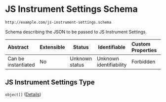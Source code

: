 # JS Instrument Settings Schema

```txt
http://example.com/js-instrument-settings.schema
```

Schema describing the JSON to be passed to JS Instrument Settings.


| Abstract            | Extensible | Status         | Identifiable            | Custom Properties | Additional Properties | Access Restrictions | Defined In                                                                                                    |
| :------------------ | ---------- | -------------- | ----------------------- | :---------------- | --------------------- | ------------------- | ------------------------------------------------------------------------------------------------------------- |
| Can be instantiated | No         | Unknown status | Unknown identifiability | Forbidden         | Allowed               | none                | [js_instrument_settings.schema.json](../../schemas/js_instrument_settings.schema.json "open original schema") |

## JS Instrument Settings Type

`object[]` ([Details](js_instrument_settings-items.md))
